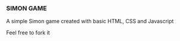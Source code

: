 ### SIMON GAME

A simple Simon game created with basic HTML, CSS and Javascript

Feel free to fork it
